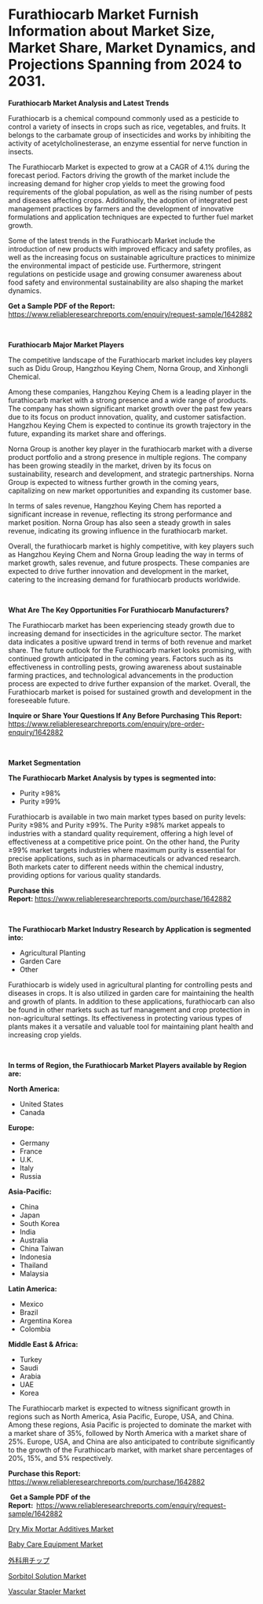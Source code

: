 <p><h1>Furathiocarb Market Furnish Information about Market Size, Market Share, Market Dynamics, and Projections Spanning from 2024 to 2031.</h1></p><p><strong>Furathiocarb Market Analysis and Latest Trends</strong></p>
<p><p>Furathiocarb is a chemical compound commonly used as a pesticide to control a variety of insects in crops such as rice, vegetables, and fruits. It belongs to the carbamate group of insecticides and works by inhibiting the activity of acetylcholinesterase, an enzyme essential for nerve function in insects.</p><p>The Furathiocarb Market is expected to grow at a CAGR of 4.1% during the forecast period. Factors driving the growth of the market include the increasing demand for higher crop yields to meet the growing food requirements of the global population, as well as the rising number of pests and diseases affecting crops. Additionally, the adoption of integrated pest management practices by farmers and the development of innovative formulations and application techniques are expected to further fuel market growth.</p><p>Some of the latest trends in the Furathiocarb Market include the introduction of new products with improved efficacy and safety profiles, as well as the increasing focus on sustainable agriculture practices to minimize the environmental impact of pesticide use. Furthermore, stringent regulations on pesticide usage and growing consumer awareness about food safety and environmental sustainability are also shaping the market dynamics.</p></p>
<p><strong>Get a Sample PDF of the Report:&nbsp;</strong> <a href="https://www.reliableresearchreports.com/enquiry/request-sample/1642882">https://www.reliableresearchreports.com/enquiry/request-sample/1642882</a></p>
<p>&nbsp;</p>
<p><strong>Furathiocarb Major Market Players</strong></p>
<p><p>The competitive landscape of the Furathiocarb market includes key players such as Didu Group, Hangzhou Keying Chem, Norna Group, and Xinhongli Chemical. </p><p>Among these companies, Hangzhou Keying Chem is a leading player in the furathiocarb market with a strong presence and a wide range of products. The company has shown significant market growth over the past few years due to its focus on product innovation, quality, and customer satisfaction. Hangzhou Keying Chem is expected to continue its growth trajectory in the future, expanding its market share and offerings.</p><p>Norna Group is another key player in the furathiocarb market with a diverse product portfolio and a strong presence in multiple regions. The company has been growing steadily in the market, driven by its focus on sustainability, research and development, and strategic partnerships. Norna Group is expected to witness further growth in the coming years, capitalizing on new market opportunities and expanding its customer base.</p><p>In terms of sales revenue, Hangzhou Keying Chem has reported a significant increase in revenue, reflecting its strong performance and market position. Norna Group has also seen a steady growth in sales revenue, indicating its growing influence in the furathiocarb market.</p><p>Overall, the furathiocarb market is highly competitive, with key players such as Hangzhou Keying Chem and Norna Group leading the way in terms of market growth, sales revenue, and future prospects. These companies are expected to drive further innovation and development in the market, catering to the increasing demand for furathiocarb products worldwide.</p></p>
<p>&nbsp;</p>
<p><strong>What Are The Key Opportunities For Furathiocarb Manufacturers?</strong></p>
<p><p>The Furathiocarb market has been experiencing steady growth due to increasing demand for insecticides in the agriculture sector. The market data indicates a positive upward trend in terms of both revenue and market share. The future outlook for the Furathiocarb market looks promising, with continued growth anticipated in the coming years. Factors such as its effectiveness in controlling pests, growing awareness about sustainable farming practices, and technological advancements in the production process are expected to drive further expansion of the market. Overall, the Furathiocarb market is poised for sustained growth and development in the foreseeable future.</p></p>
<p><strong>Inquire or Share Your Questions If Any Before Purchasing This Report:</strong> <a href="https://www.reliableresearchreports.com/enquiry/pre-order-enquiry/1642882">https://www.reliableresearchreports.com/enquiry/pre-order-enquiry/1642882</a></p>
<p>&nbsp;</p>
<p><strong>Market Segmentation</strong></p>
<p><strong>The Furathiocarb Market Analysis by types is segmented into:</strong></p>
<p><ul><li>Purity ≥98%</li><li>Purity ≥99%</li></ul></p>
<p><p>Furathiocarb is available in two main market types based on purity levels: Purity ≥98% and Purity ≥99%. The Purity ≥98% market appeals to industries with a standard quality requirement, offering a high level of effectiveness at a competitive price point. On the other hand, the Purity ≥99% market targets industries where maximum purity is essential for precise applications, such as in pharmaceuticals or advanced research. Both markets cater to different needs within the chemical industry, providing options for various quality standards.</p></p>
<p><strong>Purchase this Report:&nbsp;</strong><a href="https://www.reliableresearchreports.com/purchase/1642882">https://www.reliableresearchreports.com/purchase/1642882</a></p>
<p>&nbsp;</p>
<p><strong>The Furathiocarb Market Industry Research by Application is segmented into:</strong></p>
<p><ul><li>Agricultural Planting</li><li>Garden Care</li><li>Other</li></ul></p>
<p><p>Furathiocarb is widely used in agricultural planting for controlling pests and diseases in crops. It is also utilized in garden care for maintaining the health and growth of plants. In addition to these applications, furathiocarb can also be found in other markets such as turf management and crop protection in non-agricultural settings. Its effectiveness in protecting various types of plants makes it a versatile and valuable tool for maintaining plant health and increasing crop yields.</p></p>
<p>&nbsp;</p>
<p><strong>In terms of Region, the Furathiocarb Market Players available by Region are:</strong></p>
<p>
    <p> <strong> North America: </strong>
        <ul>
            <li>United States</li>
            <li>Canada</li>
        </ul>
        </p> 
    <p> <strong> Europe: </strong>
        <ul>
            <li>Germany</li>
            <li>France</li>
            <li>U.K.</li>
            <li>Italy</li>
            <li>Russia</li>
        </ul>
        </p> 
    <p> <strong> Asia-Pacific: </strong>
        <ul>
            <li>China</li>
            <li>Japan</li>
            <li>South Korea</li>
            <li>India</li>
            <li>Australia</li>
            <li>China Taiwan</li>
            <li>Indonesia</li>
            <li>Thailand</li>
            <li>Malaysia</li>
        </ul>
        </p> 
    <p> <strong> Latin America: </strong>
        <ul>
            <li>Mexico</li>
            <li>Brazil</li>
            <li>Argentina Korea</li>
            <li>Colombia</li>
        </ul>
        </p> 
    <p> <strong> Middle East & Africa: </strong>
        <ul>
            <li>Turkey</li>
            <li>Saudi</li>
            <li>Arabia</li>
            <li>UAE</li>
            <li>Korea</li>
        </ul>
    </p>
    </p>
<p><p>The Furathiocarb market is expected to witness significant growth in regions such as North America, Asia Pacific, Europe, USA, and China. Among these regions, Asia Pacific is projected to dominate the market with a market share of 35%, followed by North America with a market share of 25%. Europe, USA, and China are also anticipated to contribute significantly to the growth of the Furathiocarb market, with market share percentages of 20%, 15%, and 5% respectively.</p></p>
<p><strong>Purchase this Report: </strong><a href="https://www.reliableresearchreports.com/purchase/1642882">https://www.reliableresearchreports.com/purchase/1642882</a></p>
<p>&nbsp;<strong>Get a Sample PDF of the Report:&nbsp;&nbsp;</strong><a href="https://www.reliableresearchreports.com/enquiry/request-sample/1642882">https://www.reliableresearchreports.com/enquiry/request-sample/1642882</a></p>
<p><strong></strong></p>
<p><p><a href="https://github.com/Chiragrp22/Market-Research-Report-List-3/blob/main/dry-mix-mortar-additives-market.md">Dry Mix Mortar Additives Market</a></p><p><a href="https://issuu.com/reportprime-2/docs/baby-care-equipment-market-size-2030.pptx">Baby Care Equipment Market</a></p><p><a href="https://github.com/efcvopdgkdx128/Market-Research-Report-List-1/blob/main/8934697192541.md">外科用チップ</a></p><p><a href="https://github.com/derrinmiltonellis35gcl/Market-Research-Report-List-1/blob/main/sorbitol-solution-market.md">Sorbitol Solution Market</a></p><p><a href="https://issuu.com/reportprime-2/docs/vascular-stapler-market-size-2030.pptx">Vascular Stapler Market</a></p></p>